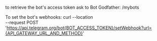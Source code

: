 to retrieve the bot's access token ask to Bot Godfather:
/mybots

To set the bot's webhooks:
curl --location \
     --request POST \
     'https://api.telegram.org/bot{BOT_ACCESS_TOKEN}/setWebhook?url={API_GATEWAY_URL_AND_METHOD}'